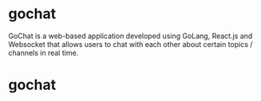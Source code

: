 # gochat
GoChat is a web-based application developed using GoLang, React.js and Websocket that allows users to chat with each other about certain topics / channels in real time. 
# gochat
